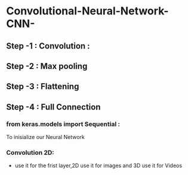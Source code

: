 # Convolutional-Neural-Network-CNN-

## Step -1 : Convolution :
## Step -2 : Max pooling
## Step -3 : Flattening
## Step -4 : Full Connection

### from keras.models import Sequential :
To inisialize our Neural Network
### Convolution 2D:
- use it for the frist layer,2D use it for images and 3D use it for Videos
